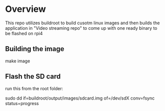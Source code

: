 # Overview

This repo utilizes buildroot to build cusotm linux images and then builds the application in "Video streaming repo" to come up with one ready binary to be flashed on rpi4

## Building the image

 make image

 ## Flash the SD card
run this from the root folder:

 sudo dd if=buildroot/output/images/sdcard.img of=/dev/sdX conv=fsync status=progress
